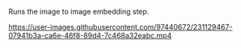 Runs the image to image embedding step.

https://user-images.githubusercontent.com/97440672/231129467-07941b3a-ca6e-46f8-89d4-7c468a32eabc.mp4

